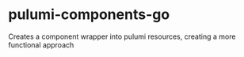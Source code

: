 # pulumi-components-go
Creates a component wrapper into pulumi resources, creating a more functional approach
